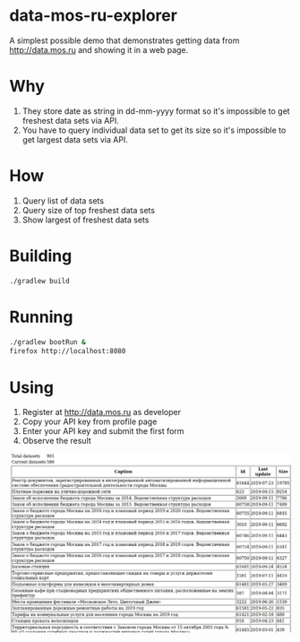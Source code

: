 # data-mos-ru-explorer
A simplest possible demo that demonstrates getting data from http://data.mos.ru and showing it in a web page.

# Why
1. They store date as string in dd-mm-yyyy format so it's impossible to get freshest data sets via API.
2. You have to query individual data set to get its size so it's impossible to get largest data sets via API.

# How
1. Query list of data sets
2. Query size of top freshest data sets
3. Show largest of freshest data sets

# Building
```bash
./gradlew build
```

# Running
```bash
./gradlew bootRun &
firefox http://localhost:8080
```

# Using

1. Register at http://data.mos.ru as developer
2. Copy your API key from profile page
3. Enter your API key and submit the first form
4. Observe the result

![Screenshot](src/doc/screen1.jpg)
